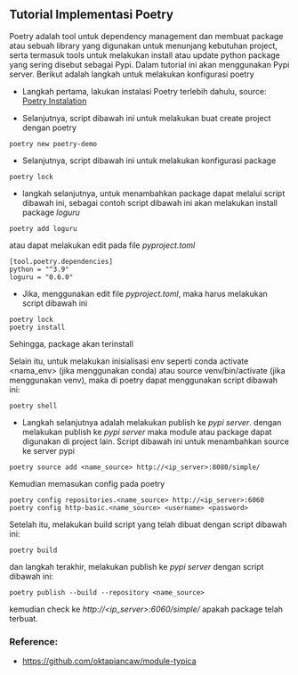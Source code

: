 ## Tutorial Implementasi Poetry

Poetry adalah tool untuk dependency management dan membuat package atau sebuah library yang digunakan untuk menunjang kebutuhan project, serta termasuk tools untuk melakukan install atau update python package yang sering disebut sebagai Pypi. Dalam tutorial ini akan menggunakan Pypi server.
Berikut adalah langkah untuk melakukan konfigurasi poetry

- Langkah pertama, lakukan instalasi Poetry terlebih dahulu,
source: [Poetry Instalation](https://python-poetry.org/docs/#installing-with-the-official-installer)

- Selanjutnya, script dibawah ini untuk melakukan buat create project dengan poetry

```
poetry new poetry-demo
```

- Selanjutnya, script dibawah ini untuk melakukan konfigurasi package

```
poetry lock
```

- langkah selanjutnya, untuk menambahkan package dapat melalui script dibawah ini, sebagai contoh script dibawah ini akan melakukan install package *loguru*

```
poetry add loguru
```
atau dapat melakukan edit pada file *pyproject.toml*

```
[tool.poetry.dependencies]
python = "^3.9"
loguru = "0.6.0"
```

- Jika, menggunakan edit file *pyproject.toml*, maka harus melakukan script dibawah ini

```
poetry lock
poetry install
```

Sehingga, package akan terinstall

Selain itu, untuk melakukan inisialisasi env seperti conda activate <nama_env> (jika menggunakan conda) atau source venv/bin/activate (jika menggunakan venv), maka di poetry dapat menggunakan script dibawah ini:

```
poetry shell
```

- Langkah selanjutnya adalah melakukan publish ke *pypi server*.
dengan melakukan publish ke *pypi server* maka module atau package dapat digunakan di project lain. Script dibawah ini untuk menambahkan source ke server pypi

```
poetry source add <name_source> http://<ip_server>:8080/simple/
```

Kemudian memasukan config pada poetry

```
poetry config repositories.<name_source> http://<ip_server>:6060
poetry config http-basic.<name_source> <username> <password>
```

Setelah itu, melakukan build script yang telah dibuat dengan script dibawah ini: 

```
poetry build
```

dan langkah terakhir, melakukan publish ke *pypi server* dengan script dibawah ini: 

```
poetry publish --build --repository <name_source>
```

kemudian check ke *http://<ip_server>:6060/simple/* apakah package telah terbuat.


### Reference: 
- https://github.com/oktapiancaw/module-typica
